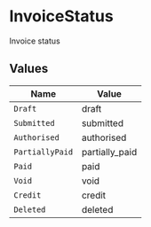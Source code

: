 # InvoiceStatus

Invoice status


## Values

| Name            | Value           |
| --------------- | --------------- |
| `Draft`         | draft           |
| `Submitted`     | submitted       |
| `Authorised`    | authorised      |
| `PartiallyPaid` | partially_paid  |
| `Paid`          | paid            |
| `Void`          | void            |
| `Credit`        | credit          |
| `Deleted`       | deleted         |